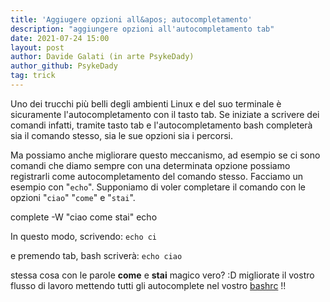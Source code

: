 ```yaml
---
title: 'Aggiugere opzioni all&apos; autocompletamento'
description: "aggiungere opzioni all'autocompletamento tab"
date: 2021-07-24 15:00
layout: post
author: Davide Galati (in arte PsykeDady)
author_github: PsykeDady
tag: trick
---
```


Uno dei trucchi più belli degli ambienti Linux e del suo terminale è sicuramente l'autocompletamento con il tasto tab. 
Se iniziate a scrivere dei comandi infatti, tramite tasto tab e l'autocompletamento bash completerà sia il comando stesso, sia le sue opzioni sia i percorsi. 

Ma possiamo anche migliorare questo meccanismo, ad esempio se ci sono comandi che diamo sempre con una determinata opzione possiamo registrarli come autocompletamento del comando stesso. 
Facciamo un esempio con "`echo`". Supponiamo di voler completare il comando con le opzioni "`ciao`" "`come`" e "`stai`".

complete -W "ciao come stai" echo

In questo modo, scrivendo: 
`echo ci`

e premendo tab, bash scriverà: 
`echo ciao`


stessa cosa con le parole **come** e **stai**
magico vero? :D migliorate il vostro flusso di lavoro mettendo tutti gli autocomplete nel vostro [bashrc](https://feed.linuxpeople.org/posts/bashrc-zshrc-fishconfig/) !!
